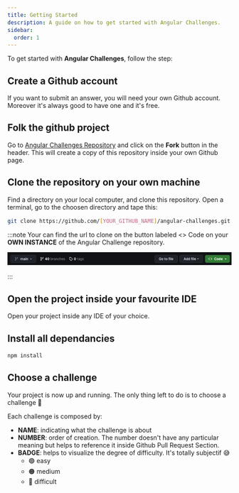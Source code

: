 ```yaml
---
title: Getting Started
description: A guide on how to get started with Angular Challenges.
sidebar:
  order: 1
---
```


To get started with **Angular Challenges**, follow the step:

## Create a Github account

If you want to submit an answer, you will need your own Github account. Moreover it's always good to have one and it's free.

## Folk the github project

Go to [Angular Challenges Repository](https://github.com/tomalaforge/angular-challenges) and click on the **Fork** button in the header. This will create a copy of this repository inside your own Github page.

## Clone the repository on your own machine

Find a directory on your local computer, and clone this repository. Open a terminal, go to the choosen directory and tape this:

```bash
git clone https://github.com/[YOUR_GITHUB_NAME]/angular-challenges.git
```

:::note
Your can find the url to clone on the button labeled <span class="github-success-btn"><> Code</span> on your **OWN INSTANCE** of the Angular Challenge repository.

![Header of github workpspace](../../../assets/header-github.png)

:::

## Open the project inside your favourite IDE

Open your project inside any IDE of your choice.

## Install all dependancies

```bash
npm install
```

## Choose a challenge

Your project is now up and running. The only thing left to do is to choose a challenge 🚀

Each challenge is composed by:

- **NAME**: indicating what the challenge is about
- **NUMBER**: order of creation. The number doesn't have any particular meaning but helps to reference it inside Github Pull Request Section.
- **BADGE**: helps to visualize the degree of difficulty. It's totally subjectif 😅
  - 🟢 easy
  - 🟠 medium
  - 🔴 difficult
